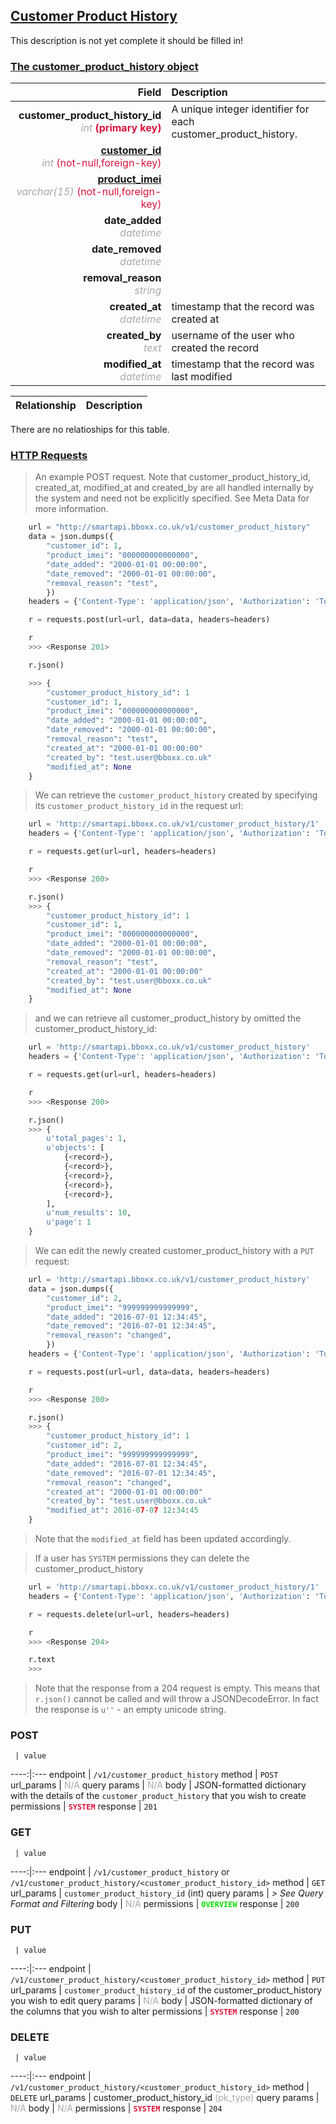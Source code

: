 ## <u>Customer Product History</u>
This description is not yet complete it should be filled in!


### <u>The customer_product_history object</u>

Field | Description
------:|:------------
__customer_product_history_id__ <br><font color="DarkGray">_int_</font> <font color="Crimson">__(primary key)__</font> | A unique integer identifier for each customer_product_history.
__<a href="/#customer">customer_id</a>__ <br><font color="DarkGray">_int_</font> <font color="Crimson">(not-null,foreign-key)</font> | 
__<a href="/#product">product_imei</a>__ <br><font color="DarkGray">_varchar(15)_</font> <font color="Crimson">(not-null,foreign-key)</font> | 
__date_added__ <br><font color="DarkGray">_datetime_</font> <font color="Crimson"></font> | 
__date_removed__ <br><font color="DarkGray">_datetime_</font> <font color="Crimson"></font> | 
__removal_reason__ <br><font color="DarkGray">_string_</font> <font color="Crimson"></font> | 
__created_at__  <br><font color="DarkGray">_datetime_</font> | timestamp that the record was created at
__created_by__  <br><font color="DarkGray">_text_</font>| username of the user who created the record
__modified_at__ <br><font color="DarkGray">_datetime_</font>| timestamp that the record was last modified


Relationship | Description
-------------:|:------------

 There are no relatioships for this table.

### <u>HTTP Requests</u>
> An example POST request. Note that customer_product_history_id, created_at, modified_at and created_by are all handled internally by the system and need not be explicitly specified. See Meta Data for more information.

```python
    url = "http://smartapi.bboxx.co.uk/v1/customer_product_history"
    data = json.dumps({
		"customer_id": 1,
		"product_imei": "000000000000000",
		"date_added": "2000-01-01 00:00:00",
		"date_removed": "2000-01-01 00:00:00",
		"removal_reason": "test",
		})
    headers = {'Content-Type': 'application/json', 'Authorization': 'Token token=' + <valid_token>}

    r = requests.post(url=url, data=data, headers=headers)

    r
    >>> <Response 201>

    r.json()

    >>> {
		"customer_product_history_id": 1
		"customer_id": 1,
		"product_imei": "000000000000000",
		"date_added": "2000-01-01 00:00:00",
		"date_removed": "2000-01-01 00:00:00",
		"removal_reason": "test",
		"created_at": "2000-01-01 00:00:00"
		"created_by": "test.user@bboxx.co.uk"
		"modified_at": None
	}
```

> We can retrieve the `customer_product_history` created by specifying its `customer_product_history_id` in the request url:

```python
    url = 'http://smartapi.bboxx.co.uk/v1/customer_product_history/1'
    headers = {'Content-Type': 'application/json', 'Authorization': 'Token token=' + <valid_token>}

    r = requests.get(url=url, headers=headers)

    r
    >>> <Response 200>

    r.json()
    >>> {
		"customer_product_history_id": 1
		"customer_id": 1,
		"product_imei": "000000000000000",
		"date_added": "2000-01-01 00:00:00",
		"date_removed": "2000-01-01 00:00:00",
		"removal_reason": "test",
		"created_at": "2000-01-01 00:00:00"
		"created_by": "test.user@bboxx.co.uk"
		"modified_at": None
	}
```

> and we can retrieve all customer_product_history by omitted the customer_product_history_id:

```python
    url = 'http://smartapi.bboxx.co.uk/v1/customer_product_history'
    headers = {'Content-Type': 'application/json', 'Authorization': 'Token token=' + <valid_token>}

    r = requests.get(url=url, headers=headers)

    r
    >>> <Response 200>

    r.json()
    >>> {
        u'total_pages': 1,
        u'objects': [
            {<record>},
            {<record>},
            {<record>},
            {<record>},
            {<record>},
        ],
        u'num_results': 10,
        u'page': 1
    }
```

> We can edit the newly created customer_product_history with a `PUT` request:

```python
    url = 'http://smartapi.bboxx.co.uk/v1/customer_product_history'
    data = json.dumps({
		"customer_id": 2,
		"product_imei": "999999999999999",
		"date_added": "2016-07-01 12:34:45",
		"date_removed": "2016-07-01 12:34:45",
		"removal_reason": "changed",
		})
    headers = {'Content-Type': 'application/json', 'Authorization': 'Token token=' + <valid_token>}

    r = requests.post(url=url, data=data, headers=headers)

    r
    >>> <Response 200>

    r.json()
    >>> {
		"customer_product_history_id": 1
		"customer_id": 2,
		"product_imei": "999999999999999",
		"date_added": "2016-07-01 12:34:45",
		"date_removed": "2016-07-01 12:34:45",
		"removal_reason": "changed",
		"created_at": "2000-01-01 00:00:00"
		"created_by": "test.user@bboxx.co.uk"
		"modified_at": 2016-07-07 12:34:45
	}
```
> Note that the `modified_at` field has been updated accordingly.

> If a user has `SYSTEM` permissions they can delete the customer_product_history

```python
    url = 'http://smartapi.bboxx.co.uk/v1/customer_product_history/1'
    headers = {'Content-Type': 'application/json', 'Authorization': 'Token token=' + <valid_token>}

    r = requests.delete(url=url, headers=headers)

    r
    >>> <Response 204>

    r.text
    >>>
```
> Note that the response from a 204 request is empty. This means that `r.json()` cannot be called and will throw a JSONDecodeError. In fact the response is `u''` - an empty unicode string.


### POST
     | value
 ----:|:---
endpoint | `/v1/customer_product_history`
method | `POST`
url_params | <font color="DarkGray">N/A</font>
query params | <font color="DarkGray">N/A</font>
body | JSON-formatted dictionary with the details of the `customer_product_history` that you wish to create
permissions | <font color="Crimson">__`SYSTEM`__</font>
response | `201`

### GET
     | value
 ----:|:---
endpoint | `/v1/customer_product_history` or `/v1/customer_product_history/<customer_product_history_id>`
method | `GET`
url_params | `customer_product_history_id` (int)
query params | *> See Query Format and Filtering*
body | <font color="DarkGray">N/A</font>
permissions | <font color="Jade">__`OVERVIEW`__</font>
response | `200`

### PUT
     | value
 ----:|:---
endpoint | `/v1/customer_product_history/<customer_product_history_id>`
method | `PUT`
url_params | `customer_product_history_id` of the customer_product_history you wish to edit
query params | <font color="DarkGray">N/A</font>
body | JSON-formatted dictionary of the columns that you wish to alter
permissions | <font color="Crimson">__`SYSTEM`__</font>
response | `200`

### DELETE
     | value
 ----:|:---
endpoint | `/v1/customer_product_history/<customer_product_history_id>`
method | `DELETE`
url_params | customer_product_history_id <font color="DarkGray">(pk_type)</font>
query params | <font color="DarkGray">N/A</font>
body | <font color="DarkGray">N/A</font>
permissions | <font color="Crimson">__`SYSTEM`__</font>
response | `204`
    